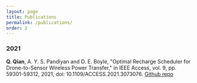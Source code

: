```yaml
---
layout: page
title: Publications
permalink: /publications/
order: 2
---
```

### 2021
**Q. Qian**, A. Y. S. Pandiyan and D. E. Boyle, "Optimal Recharge Scheduler for Drone-to-Sensor Wireless Power Transfer," in IEEE Access, vol. 9, pp. 59301-59312, 2021, doi: 10.1109/ACCESS.2021.3073076.
[Github repo](https://github.com/sysal-bruce-publication/offline-path-planning-for-vrp)

